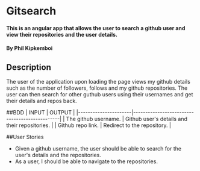 # Gitsearch
#### This is an angular app that allows the user to search a github user and view their repositories and the user details.
#### By **Phil Kipkemboi**
## Description
The user of the application upon loading the page views my github details such as the number of followers, follows and my github repositories. The user can then search for other guthub users using their usernames and get their details and repos back.

##BDD
| INPUT                | OUTPUT                                        |
|----------------------|-----------------------------------------------|
| The github username. | Github user's details and their repositories. |
| Github repo link.    | Redirect to the repository.                   |

##User Stories
* Given a github username, the user should be able to search for the user's details and the repositories.
* As a user, I should be able to navigate to the repositories.
